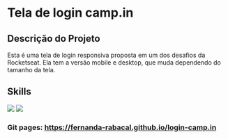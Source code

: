 # Tela de login camp.in

## Descrição do Projeto

Esta é uma tela de login responsiva proposta em um dos desafios da Rocketseat. Ela tem a versão mobile e desktop, que muda dependendo do tamanho da tela.

## Skills
<img src="https://img.shields.io/badge/HTML5-E34F26?style=for-the-badge&logo=html5&logoColor=white">  <img src="https://img.shields.io/badge/CSS3-1572B6?style=for-the-badge&logo=css3&logoColor=white">

### Git pages: https://fernanda-rabacal.github.io/login-camp.in
